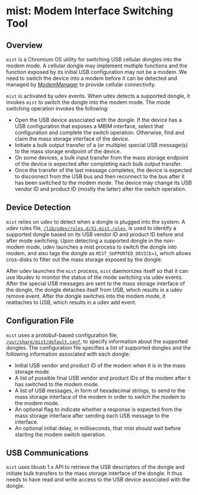 # mist: Modem Interface Switching Tool

## Overview

`mist` is a Chromium OS utility for switching USB cellular dongles into the
modem mode. A cellular dongle may implement multiple functions and the function
exposed by its initial USB configuration may not be a modem. We need to switch
the device into a modem before it can be detected and managed by
[ModemManager](https://www.freedesktop.org/wiki/Software/ModemManager) to
provide cellular connectivity.

`mist` is activated by udev events. When udev detects a supported dongle, it
invokes `mist` to switch the dongle into the modem mode. The mode switching
operation invokes the following:
- Open the USB device associated with the dongle. If the device has a USB
  configuration that exposes a MBIM interface, select that configuration and
  complete the switch operation. Otherwise, find and claim the mass storage
  interface of the device.
- Initiate a bulk output transfer of a (or multiple) special USB message(s) to
  the mass storage endpoint of the device.
- On some devices, a bulk input transfer from the mass storage endpoint of the
  device is expected after completing each bulk output transfer.
- Once the transfer of the last message completes, the device is expected to
  disconnect from the USB bus and then reconnect to the bus after it has been
  switched to the modem mode. The device may change its USB vendor ID and
  product ID (mostly the latter) after the switch operation.


## Device Detection

`mist` relies on udev to detect when a dongle is plugged into the system. A
udev rules file, [`/lib/udev/rules.d/51-mist.rules`](51-mist.rules), is used to
identify a supported dongle based on its USB vendor ID and product ID before
and after mode switching. Upon detecting a supported dongle in the non-modem
mode, udev launches a mist process to switch the dongle into modem, and also
tags the dongle as `MIST_SUPPORTED_DEVICE=1`, which allows cros-disks to
filter out the mass storage exposed by the dongle.

After udev launches the `mist` process, `mist` daemonizes itself so that it can
use libudev to monitor the status of the mode switching via udev events. After
the special USB messages are sent to the mass storage interface of the dongle,
the dongle detaches itself from USB, which results in a udev remove event.
After the dongle switches into the modem mode, it reattaches to USB, which
results in a udev add event.


## Configuration File

`mist` uses a protobuf-based configuration file,
[`/usr/share/mist/default.conf`](default.conf), to specify information about
the supported dongles. The configuration file specifies a list of supported
dongles and the following information associated with each dongle:
- Initial USB vendor and product ID of the modem when it is in the mass storage
  mode.
- A list of possible final USB vendor and product IDs of the modem after it has
  switched to the modem mode.
- A list of USB messages, in form of hexadecimal strings, to send to the mass
  storage interface of the modem in order to switch the modem to the modem
  mode.
- An optional flag to indicate whether a response is expected from the mass
  storage interface after sending each USB message to the interface.
- An optional initial delay, in milliseconds, that mist should wait before
  starting the modem switch operation.


## USB Communications

`mist` uses libusb 1.x API to retrieve the USB descriptors of the dongle and
initiate bulk transfers to the mass storage interface of the dongle. It thus
needs to have read and write access to the USB device associated with the
dongle.
